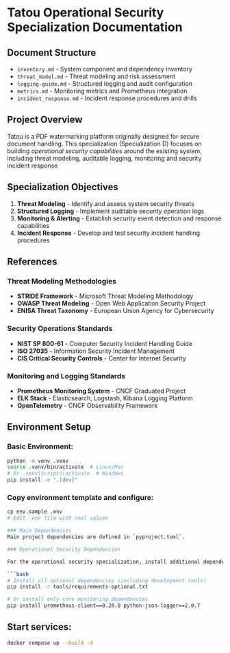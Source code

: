 # Tatou Operational Security Specialization Documentation

## Document Structure

- `inventory.md` - System component and dependency inventory
- `threat_model.md` - Threat modeling and risk assessment
- `logging-guide.md` -  Structured logging and audit configuration
- `metrics.md` - Monitoring metrics and Prometheus integration
- `incident_response.md` - Incident response procedures and drills


## Project Overview

Tatou is a PDF watermarking platform originally designed for secure document handling.
This specialization (Specialization D) focuses on building *operational security capabilities* around the existing system, including threat modeling, auditable logging, monitoring and security incident response 


## Specialization Objectives

1. **Threat Modeling** - Identify and assess system security threats
2. **Structured Logging** - Implement auditable security operation logs
3. **Monitoring & Alerting** - Establish security event detection and response capabilities
4. **Incident Response** - Develop and test security incident handling procedures


## References

### Threat Modeling Methodologies

- **STRIDE Framework** - Microsoft Threat Modeling Methodology
- **OWASP Threat Modeling** - Open Web Application Security Project
- **ENISA Threat Taxonomy** - European Union Agency for Cybersecurity

### Security Operations Standards

- **NIST SP 800-61** - Computer Security Incident Handling Guide
- **ISO 27035** - Information Security Incident Management
- **CIS Critical Security Controls** - Center for Internet Security

### Monitoring and Logging Standards

- **Prometheus Monitoring System** - CNCF Graduated Project
- **ELK Stack** - Elasticsearch, Logstash, Kibana Logging Platform
- **OpenTelemetry** - CNCF Observability Framework


## Environment Setup

### Basic Environment:
   ```bash
   python -m venv .venv
   source .venv/bin/activate  # Linux/Mac
   # Or .venv\Scripts\activate  # Windows
   pip install -e ".[dev]"
   ```

### Copy environment template and configure:
   ```bash
   cp env.sample .env
   # Edit .env file with real values

### Main Dependencies
Main project dependencies are defined in `pyproject.toml`.

### Operational Security Dependencies 

For the operational security specialization, install additional dependencies:

```bash
# Install all optional dependencies (including development tools)
pip install -r tools/requirements-optional.txt

# Or install only core monitoring dependencies
pip install prometheus-client==0.20.0 python-json-logger==2.0.7
```

## Start services:
   ```bash
   docker compose up --build -d
   ```
